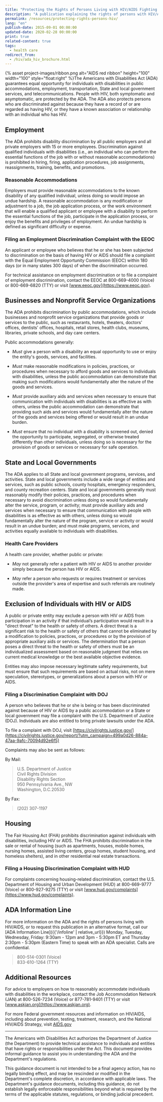 ```yaml
---
title: "Protecting the Rights of Persons Living with HIV/AIDS Fighting Discrimination"
description: "A publication explaining the rights of persons with HIV/AIDS under the Americans with Disabilities Act (ADA), and the requirements of the ADA for employers, businesses and non-profit agencies that serve the public, and State and local governments to avoid discriminating against persons with HIV/AIDS"
permalink: /resources/protecting-rights-persons-hiv/
lang: "en"
publish-date: 2015-09-01 00:00:00
updated-date: 2020-02-28 00:00:00
print: true
related-content: true
tags:
  - health care
redirect_from:
  - /hiv/ada_hiv_brochure.html
---
```

{% asset project-images/ribbon.png alt="AIDS red ribbon" height="100" width="100" style="float:right" %}The Americans with Disabilities Act (ADA) guarantees equal opportunity for individuals with disabilities in public accommodations, employment, transportation, State and local government services, and telecommunications. People with HIV, both symptomatic and asymptomatic, are protected by the ADA.  The ADA also protects persons who are discriminated against because they have a record of or are regarded as having HIV, or they have a known association or relationship with an individual who has HIV.

## Employment

The ADA prohibits disability discrimination by all public employers and all private employers with 15 or more employees. Discrimination against qualified individuals with disabilities (i.e., an individual who can perform the essential functions of the job with or without reasonable accommodations) is prohibited in hiring, firing, application procedures, job assignments, reassignments, training, benefits, and promotions.

### Reasonable Accommodations

Employers must provide reasonable accommodations to the known disability of any qualified individual, unless doing so would impose an undue hardship. A reasonable accommodation is any modification or adjustment to a job, the job application process, or the work environment that will enable a qualified applicant or employee with a disability to perform the essential functions of the job, participate in the application process, or enjoy the benefits and privileges of employment. An undue hardship is defined as significant difficulty or expense.

### Filing an Employment Discrimination Complaint with the EEOC

An applicant or employee who believes that he or she has been subjected to discrimination on the basis of having HIV or AIDS should file a complaint with the Equal Employment Opportunity Commission (EEOC) within 180 days (or in many states 300 days) of when the discrimination occurred.

For technical assistance on employment discrimination or to file a complaint of employment discrimination, contact the EEOC at 800-669-4000 (Voice) or 800-669-6820 (TTY) or visit [www.eeoc.gov](https://www.eeoc.gov).

## Businesses and Nonprofit Service Organizations

The ADA prohibits discrimination by public accommodations, which include businesses and nonprofit service organizations that provide goods or services to the public, such as restaurants, hotels, theaters, doctors' offices, dentists' offices, hospitals, retail stores, health clubs, museums, libraries, private schools, and day care centers.

Public accommodations generally:

- *Must* give a person with a disability an equal opportunity to use or enjoy the entity's goods, services, and facilities.

- *Must* make reasonable modifications in policies, practices, or procedures when necessary to afford goods and services to individuals with disabilities, unless the public accommodation can demonstrate that making such modifications would fundamentally alter the nature of the goods and services.

- *Must* provide auxiliary aids and services when necessary to ensure that communication with individuals with disabilities is as effective as with others, unless the public accommodation can demonstrate that providing such aids and services would fundamentally alter the nature of the goods and services being offered or would result in an undue burden.

- *Must* ensure that no individual with a disability is screened out, denied the opportunity to participate, segregated, or otherwise treated differently than other individuals, unless doing so is necessary for the provision of goods or services or necessary for safe operation.

## State and Local Governments

The ADA applies to all State and local government programs, services, and activities. State and local governments include a wide range of entities and services, such as public schools, county hospitals, emergency responders, and county recreation centers. State and local governments generally must reasonably modify their policies, practices, and procedures when necessary to avoid discrimination unless doing so would fundamentally alter the service, program, or activity; must provide auxiliary aids and services when necessary to ensure that communication with people with disabilities is as effective as with others, unless doing so would fundamentally alter the nature of the program, service or activity or would result in an undue burden; and must make programs, services, and activities equally available to individuals with disabilities.

### Health Care Providers

A health care provider, whether public or private:

- *May* not generally refer a patient with HIV or AIDS to another provider simply because the person has HIV or AIDS.

- *May* refer a person who requests or requires treatment or services outside the provider's area of expertise and such referrals are routinely made.

## Exclusion of Individuals with HIV or AIDS

A public or private entity may exclude a person with HIV or AIDS from participation in an activity if that individual’s participation would result in a "direct threat" to the health or safety of others. A direct threat is a significant risk to the health or safety of others that cannot be eliminated by a modification to policies, practices, or procedures or by the provision of appropriate auxiliary aids or services. The determination that a person poses a direct threat to the health or safety of others must be an individualized assessment based on reasonable judgment that relies on current medical knowledge or the best available objective evidence.

Entities may also impose necessary legitimate safety requirements, but must ensure that such requirements are based on actual risks, not on mere speculation, stereotypes, or generalizations about a person with HIV or AIDS.

### Filing a Discrimination Complaint with DOJ

A person who believes that he or she is being or has been discriminated against because of HIV or AIDS by a public accommodation or a State or local government may file a complaint with the U.S. Department of Justice (DOJ). Individuals are also entitled to bring private lawsuits under the ADA.

To file a complaint with DOJ, visit [https://civilrights.justice.gov/](https://civilrights.justice.gov/report/?utm_campaign=499a0d26-884a-47aa-9afc-70094d92e6f5)

Complaints may also be sent as follows:

By Mail:

>U.S. Department of Justice<br>
>Civil Rights Division<br>
>Disability Rights Section<br>
>950 Pennsylvania Ave., NW<br>
>Washington, D.C.20530

By Fax:

>(202) 307-1197

## Housing

The Fair Housing Act (FHA) prohibits discrimination against individuals with disabilities, including HIV or AIDS. The FHA prohibits discrimination in the sale or rental of housing (such as apartments, houses, mobile homes, nursing homes, assisted living centers, group homes, student housing, and homeless shelters), and in other residential real estate transactions.

### Filing a Housing Discrimination Complaint with HUD

For complaints concerning housing-related discrimination, contact the U.S. Department of Housing and Urban Development (HUD) at 800-669-9777 (Voice) or 800-927-9275 (TTY) or visit [www.hud.gov/complaints](https://www.hud.gov/complaints).

## ADA Information Line

For more information on the ADA and the rights of persons living with HIV/AIDS, or to request this publication in an alternative format, call our [ADA Information Line]({{'/infoline' | relative_url}}) Monday, Tuesday, Wednesday, Friday: 9:30am - 12pm and 3pm - 5:30pm ET and Thursday 2:30pm - 5:30pm (Eastern Time) to speak with an ADA specialist. Calls are confidential.

>800-514-0301 (Voice)<br>
>833-610-1264 (TTY)

## Additional Resources

For advice to employers on how to reasonably accommodate individuals with disabilities in the workplace, contact the Job Accommodation Network (JAN) at 800-526-7234 (Voice) or 877-781-9401 (TTY) or visit [www.askjan.org](https://www.askjan.org).

For more Federal government resources and information on HIV/AIDS, including about prevention, testing, treatment, research, and the National HIV/AIDS Strategy, visit [AIDS.gov](https://www.aids.gov)

<hr>
The Americans with Disabilities Act authorizes the Department of Justice (the Department) to provide technical assistance to individuals and entities that have rights or responsibilities under the Act. This document provides informal guidance to assist you in understanding the ADA and the Department's regulations.  

This guidance document is not intended to be a final agency action, has no legally binding effect, and may be rescinded or modified in the Department's complete discretion, in accordance with applicable laws. The Department's guidance documents, including this guidance, do not establish legally enforceable responsibilities beyond what is required by the terms of the applicable statutes, regulations, or binding judicial precedent.